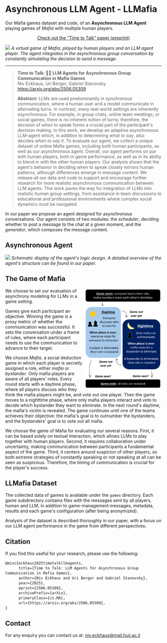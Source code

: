 # Asynchronous LLM Agent - LLMafia

Our Mafia games dataset and code, of an **Asynchronous LLM Agent** playing games of *Mafia* with multiple human players.

<p align="center">
    <a href="https://arxiv.org/abs/2506.05309">Check out the "Time to Talk" paper (preprint)</a><br>
</p>

![](figures/llmafia_cover_figure.gif)
*A virtual game of Mafia, played by human players and an LLM agent player. The agent integrates in the asynchronous group conversation by constantly simulating the decision to send a message.*
___

> **Time to Talk: 🕵️‍♂️ LLM Agents for Asynchronous Group Communication in Mafia Games**<br>
> Niv Eckhaus, Uri Berger, Gabriel Stanovsky<br>
> <a href="https://arxiv.org/abs/2506.05309" target="_blank">https://arxiv.org/abs/2506.05309<br>
>
>**Abstract:** LLMs are used predominantly in *synchronous* communication, where a human user and a model communicate in alternating turns. In contrast, many real-world settings are inherently *asynchronous*. For example, in group chats, online team meetings, or social games, there is no inherent notion of turns; therefore, the decision of *when* to speak forms a crucial part of the participant's decision making. In this work, we develop an adaptive asynchronous LLM-agent which, in addition to determining *what to say*, also decides *when to say it*. To evaluate our agent, we collect a unique dataset of online Mafia games, including both human participants, as well as our asynchronous agent. Overall, our agent performs on par with human players, both in game performance, as well as in its ability to blend in with the other human players. Our analysis shows that the agent's behavior in deciding when to speak closely mirrors human patterns, although differences emerge in message content. We release all our data and code to support and encourage further research for more realistic asynchronous communication between LLM agents. This work paves the way for integration of LLMs into realistic human group settings, from assistance in team discussions to educational and professional environments where complex social dynamics must be navigated.

In our paper we propose an agent designed for asynchronous conversations. Our agent consists of two modules: the *scheduler*, deciding whether to post a message to the chat at a given moment, and the *generator*, which composes the message content.

## Asynchronous Agent

![](figures/agent_logic_design_figure.gif)
*Schematic display of the agent's logic design. A detailed overview of the agent's structure can be found in our paper.*

## The Game of Mafia

<img align="right"  width="250"  src="figures/game_rules.png">

We choose to set our evaluation of asynchrony modeling for LLMs in a game setting.

Games give each participant an objective. Winning the game is a proxy metric of whether the communication was successful. It sets the conversation under a frame of rules, where each participant needs to use the communication to advance to their target.

We choose *Mafia*, a social deduction game in which each player is secretly assigned a role, either *mafia* or *bystander*. Only mafia players are aware of all players' roles. Every round starts with a daytime phase, where all players discuss who they think the mafia players might be, and vote out one player. Then the game moves to a nighttime phase, where only mafia players interact and vote to decide which bystander they want to eliminate. In the next round's daytime, the mafia's victim is revealed. The game continues until one of the teams achieves their objective: the mafia's goal is to outnumber the bystanders, and the bystanders' goal is to vote out all mafia.

We choose the game of Mafia for evaluating our several reasons. First, it can be based solely on textual interaction, which allows LLMs to play together with human players. Second, it requires collaboration under uncertainty, making communication between participants a fundamental aspect of the game. Third, it centers around suspicion of other players, so both extreme strategies of constantly speaking or not speaking at all can be seen as suspicious. Therefore, the timing of communication is crucial for the player's success.


## LLMafia Dataset

The collected data of games is available under the `games` directory.
Each game subdirectory contains files with the messages sent by all players, human and LLM, in addition to game-management messages, metadata, results and each game's configuration (after being anonymized).

Analysis of the dataset is described thoroughly in our paper, with a focus on our LLM agent performance in the game from different perspectives.


## Citation
If you find this useful for your research, please use the following:

```
@misc{eckhaus2025timetalkllmagents,
      title={Time to Talk: LLM Agents for Asynchronous Group Communication in Mafia Games}, 
      author={Niv Eckhaus and Uri Berger and Gabriel Stanovsky},
      year={2025},
      eprint={2506.05309},
      archivePrefix={arXiv},
      primaryClass={cs.MA},
      url={https://arxiv.org/abs/2506.05309}, 
}
```

## Contact

For any enquiry you can contact us at: niv.eckhaus@mail.huji.ac.il
